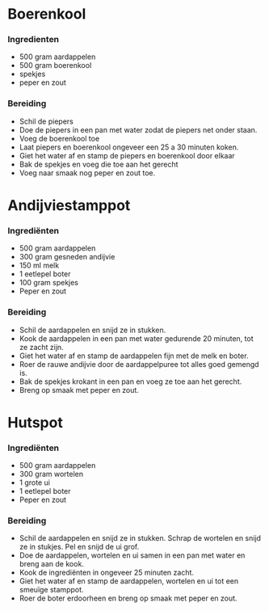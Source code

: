 # Boerenkool

### Ingredienten
* 500 gram aardappelen
* 500 gram boerenkool
* spekjes
* peper en zout

### Bereiding
* Schil de piepers
* Doe de piepers in een pan met water zodat de piepers net onder staan.
* Voeg de boerenkool toe
* Laat piepers en boerenkool ongeveer een 25 a 30 minuten koken.
* Giet het water af en stamp de piepers en boerenkool door elkaar
* Bak de spekjes en voeg die toe aan het gerecht
* Voeg naar smaak nog peper en zout toe.


# Andijviestamppot

### Ingrediënten
* 500 gram aardappelen
* 300 gram gesneden andijvie
* 150 ml melk
* 1 eetlepel boter
* 100 gram spekjes
* Peper en zout
  
### Bereiding
* Schil de aardappelen en snijd ze in stukken.
* Kook de aardappelen in een pan met water gedurende 20 minuten, tot ze zacht zijn.
* Giet het water af en stamp de aardappelen fijn met de melk en boter.
* Roer de rauwe andijvie door de aardappelpuree tot alles goed gemengd is.
* Bak de spekjes krokant in een pan en voeg ze toe aan het gerecht.
* Breng op smaak met peper en zout.


# Hutspot

### Ingrediënten
* 500 gram aardappelen
* 300 gram wortelen
* 1 grote ui
* 1 eetlepel boter
* Peper en zout
  
### Bereiding
* Schil de aardappelen en snijd ze in stukken. Schrap de wortelen en snijd ze in stukjes. Pel en snijd de ui grof.
* Doe de aardappelen, wortelen en ui samen in een pan met water en breng aan de kook.
* Kook de ingrediënten in ongeveer 25 minuten zacht.
* Giet het water af en stamp de aardappelen, wortelen en ui tot een smeuïge stamppot.
* Roer de boter erdoorheen en breng op smaak met peper en zout.
